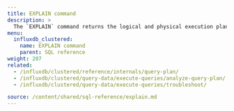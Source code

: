 ```yaml
---
title: EXPLAIN command
description: > 
  The `EXPLAIN` command returns the logical and physical execution plans for the specified SQL statement.
menu:
  influxdb_clustered:
    name: EXPLAIN command
    parent: SQL reference
weight: 207
related:
  - /influxdb/clustered/reference/internals/query-plan/
  - /influxdb/clustered/query-data/execute-queries/analyze-query-plan/
  - /influxdb/clustered/query-data/execute-queries/troubleshoot/

source: /content/shared/sql-reference/explain.md
---
```


<!-- 
The content of this page is at /content/shared/sql-reference/explain.md
-->
